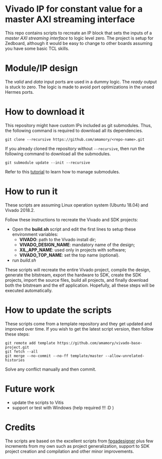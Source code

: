 # Vivado IP for constant value for a master AXI streaming interface

This repo contains scripts to recreate an IP block that sets the inputs of a *master AXI streaming interface* to logic level zero. The project is setup for Zedboard, although it would be easy to change to other boards assuming you have some basic TCL skills.

# Module/IP design

The *valid* and *data* input ports are used in a dummy logic. The *ready* output is stuck to zero. The logic is made to avoid port optimizations in the unsed Hermes ports.

# How to download it

This repository might have custom IPs included as git submodules. Thus, the following command is required to download all its dependencies.

```
git clone --recursive https://github.com/amamory/<repo-name>.git
```

If you already cloned the repository without `--recursive`, then run the following command to download all the submodules.

```
git submodule update --init --recursive
```

Refer to this [tutorial](https://www.vogella.com/tutorials/GitSubmodules/article.html) to learn how to manage submodules.

# How to run it

These scripts are assuming Linux operation system (Ubuntu 18.04) and Vivado 2018.2.

Follow these instructions to recreate the Vivado and SDK projects:
 - Open the **build.sh** script and edit the first lines to setup these environment variables:
    - **VIVADO**: path to the Vivado install dir;
    - **VIVADO_DESIGN_NAME**: mandatory name of the design;
    - **XIL_APP_NAME**: used only in projects with software;
    - **VIVADO_TOP_NAME**: set the top name (optional).  
 - run *build.sh*

These scripts will recreate the entire Vivado project, compile the design, generate the bitstream, export the hardware to SDK, create the SDK projects, import the source files, build all projects, and finally download both the bitstream and the elf application. Hopefully, all these steps will be executed automatically.

# How to update the scripts

These scripts come from a template repository and they get updated and improved over time. If you wish to get the latest script version, then follow these steps:

```
git remote add template https://github.com/amamory/vivado-base-project.git
git fetch --all
git merge --no-commit --no-ff template/master --allow-unrelated-histories
```

Solve any conflict manually and then commit.

# Future work

 - update the scripts to Vitis
 - support or test with Windows (help required !!! :D )

# Credits

The scripts are based on the excellent scripts from [fpgadesigner](https://github.com/fpgadeveloper/zedboard-axi-dma) plus few increments from my own such as project generalization, support to SDK project creation and compilation and other minor improvements. 
